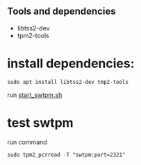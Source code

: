 ## Tools and dependencies

* libtss2-dev
* tpm2-tools

# install dependencies:
```shell
sudo apt install libtss2-dev tmp2-tools
```

run [start_swtpm.sh](./start_swtpm.sh)

# test swtpm

run command
```shell
sudo tpm2_pcrread -T "swtpm:port=2321"
```